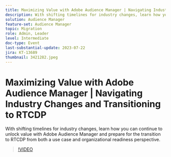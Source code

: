```yaml
---
title: Maximizing Value with Adobe Audience Manager | Navigating Industry Changes and Transitioning to RTCDP
description: With shifting timelines for industry changes, learn how you can continue to unlock value with Adobe Audience Manager and prepare for the transition to RTCDP from both a use case and organizational readiness perspective.
solution: Audience Manager
feature-set: Audience Manager
topic: Migration
role: Admin, Leader
level: Intermediate
doc-type: Event
last-substantial-update: 2023-07-22
jira: KT-13689
thumbnail: 3421282.jpeg
---
```


# Maximizing Value with Adobe Audience Manager | Navigating Industry Changes and Transitioning to RTCDP

With shifting timelines for industry changes, learn how you can continue to unlock value with Adobe Audience Manager and prepare for the transition to RTCDP from both a use case and organizational readiness perspective.

>[!VIDEO](https://video.tv.adobe.com/v/3421282/?learn=on)
